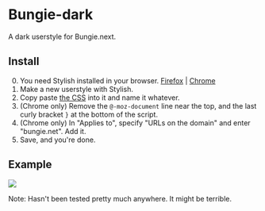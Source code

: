 Bungie-dark
===========

A dark userstyle for Bungie.next.

## Install
0. You need Stylish installed in your browser. [Firefox](https://addons.mozilla.org/en-US/firefox/addon/stylish/) | [Chrome](https://chrome.google.com/webstore/detail/stylish/fjnbnpbmkenffdnngjfgmeleoegfcffe?hl=en)
1. Make a new userstyle with Stylish.
2. Copy paste [the CSS](https://raw.github.com/Shou-/Bungie-dark/master/Bungie-dark.css) into it and name it whatever.
3. (Chrome only) Remove the `@-moz-document` line near the top, and the last curly bracket `}` at the bottom of the script.
4. (Chrome only) In "Applies to", specify "URLs on the domain" and enter "bungie.net". Add it.
5. Save, and you're done.

## Example
<img src=http://i.imgur.com/EWsO1.jpg />

Note: Hasn't been tested pretty much anywhere. It might be terrible.
